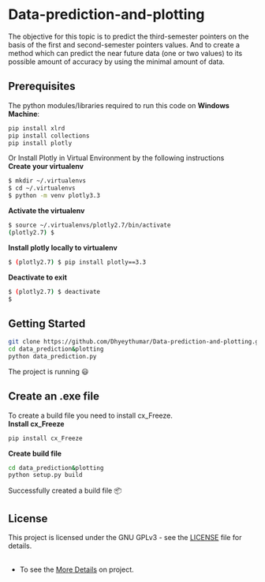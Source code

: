 # Data-prediction-and-plotting

The objective for this topic is to predict the third-semester pointers on the basis of the first and second-semester pointers values. And to create a method which can predict the near future data (one or two values) to its possible amount of accuracy by using the minimal amount of data.

## Prerequisites

The python modules/libraries required to run this code on **Windows Machine**:

```bash
pip install xlrd
pip install collections
pip install plotly
```

Or Install Plotly in Virtual Environment by the following instructions<br />
**Create your virtualenv**
```bash
$ mkdir ~/.virtualenvs
$ cd ~/.virtualenvs
$ python -m venv plotly3.3
```
**Activate the virtualenv**
```bash
$ source ~/.virtualenvs/plotly2.7/bin/activate
(plotly2.7) $
```
**Install plotly locally to virtualenv**
```bash
$ (plotly2.7) $ pip install plotly==3.3
```
**Deactivate to exit**
```bash
$ (plotly2.7) $ deactivate
$ 
```
## Getting Started
```bash
git clone https://github.com/Dhyeythumar/Data-prediction-and-plotting.git
cd data_prediction&plotting
python data_prediction.py
```
The project is running :smiley: <br />

## Create an .exe file

To create a build file you need to install cx_Freeze. <br />
**Install cx_Freeze**
```bash
pip install cx_Freeze
```
**Create build file**
```bash
cd data_prediction&plotting
python setup.py build
```
Successfully created a build file :package:

## License

This project is licensed under the GNU GPLv3 - see the [LICENSE](/LICENSE) file for details.<br />
<br/>
- To see the [More Details](/data_prediction&plotting/README.md) on project.
